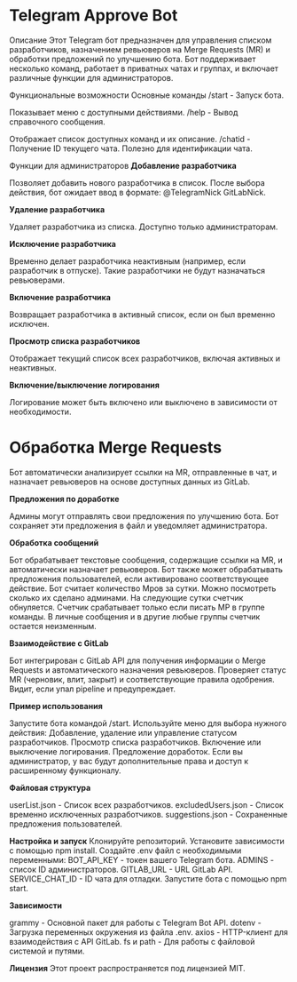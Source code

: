 # Telegram Approve Bot

Описание
Этот Telegram бот предназначен для управления списком разработчиков, назначением ревьюверов на Merge Requests (MR) и обработки предложений по улучшению бота. Бот поддерживает несколько команд, работает в приватных чатах и группах, и включает различные функции для администраторов.

Функциональные возможности
Основные команды
/start - Запуск бота.

Показывает меню с доступными действиями.
/help - Вывод справочного сообщения.

Отображает список доступных команд и их описание.
/chatid - Получение ID текущего чата. Полезно для идентификации чата.

Функции для администраторов
**Добавление разработчика**

Позволяет добавить нового разработчика в список. После выбора действия, бот ожидает ввод в формате: @TelegramNick GitLabNick.

**Удаление разработчика**

Удаляет разработчика из списка. Доступно только администраторам.

**Исключение разработчика**

Временно делает разработчика неактивным (например, если разработчик в отпуске). Такие разработчики не будут назначаться ревьюверами.

**Включение разработчика**

Возвращает разработчика в активный список, если он был временно исключен.

**Просмотр списка разработчиков**

Отображает текущий список всех разработчиков, включая активных и неактивных.

**Включение/выключение логирования**

Логирование может быть включено или выключено в зависимости от необходимости.

# Обработка Merge Requests

Бот автоматически анализирует ссылки на MR, отправленные в чат, и назначает ревьюверов на основе доступных данных из GitLab.

**Предложения по доработке**

Админы могут отправлять свои предложения по улучшению бота. Бот сохраняет эти предложения в файл и уведомляет администратора.

**Обработка сообщений**

Бот обрабатывает текстовые сообщения, содержащие ссылки на MR, и автоматически назначает ревьюверов.
Бот также может обрабатывать предложения пользователей, если активировано соответствующее действие.
Бот считает количество Мров за сутки. Можно посмотреть сколько их сделано админами.
На следующие сутки счетчик обнуляется. Счетчик срабатывает только если писать МР в группе команды. В личные сообщения и в другие любые группы счетчик остается неизменным.

**Взаимодействие с GitLab**

Бот интегрирован с GitLab API для получения информации о Merge Requests и автоматического назначения ревьюверов.
Проверяет статус MR (черновик, влит, закрыт) и соответствующие правила одобрения.
Видит, если упал pipeline и предупреждает.

**Пример использования**

Запустите бота командой /start.
Используйте меню для выбора нужного действия:
Добавление, удаление или управление статусом разработчиков.
Просмотр списка разработчиков.
Включение или выключение логирования.
Предложение доработок.
Если вы администратор, у вас будут дополнительные права и доступ к расширенному функционалу.

**Файловая структура**

userList.json - Список всех разработчиков.
excludedUsers.json - Список временно исключенных разработчиков.
suggestions.json - Сохраненные предложения пользователей.

**Настройка и запуск**
Клонируйте репозиторий.
Установите зависимости с помощью npm install.
Создайте .env файл с необходимыми переменными:
BOT_API_KEY - токен вашего Telegram бота.
ADMINS - список ID администраторов.
GITLAB_URL - URL GitLab API.
SERVICE_CHAT_ID - ID чата для отладки.
Запустите бота с помощью npm start.

**Зависимости**

grammy - Основной пакет для работы с Telegram Bot API.
dotenv - Загрузка переменных окружения из файла .env.
axios - HTTP-клиент для взаимодействия с API GitLab.
fs и path - Для работы с файловой системой и путями.

**Лицензия**
Этот проект распространяется под лицензией MIT.
